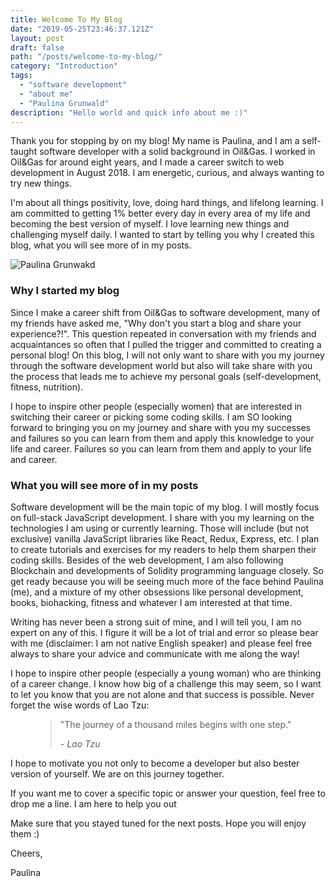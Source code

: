 ```yaml
---
title: Welcome To My Blog
date: "2019-05-25T23:46:37.121Z"
layout: post
draft: false
path: "/posts/welcome-to-my-blog/"
category: "Introduction"
tags:
  - "software development"
  - "about me"
  - "Paulina Grunwald"
description: "Hello world and quick info about me :)"
---
```


Thank you for stopping by on my blog! My name is Paulina, and I am a self-taught software developer with a solid background in Oil&Gas.  I worked in Oil&Gas for around eight years, and I made a career switch to web development in August 2018. I am energetic, curious, and always wanting to try new things.   

I'm about all things positivity, love, doing hard things, and lifelong learning. I am committed to getting 1% better every day in every area of my life and becoming the best version of myself. I love learning new things and challenging myself daily. I wanted to start by telling you why I created this blog, what you will see more of in my posts.   

![Paulina Grunwakd](./photo.jpg)
### Why I started my blog

Since I make a career shift from Oil&Gas to software development, many of my friends have asked me, "Why don't you start a blog and share your experience?!". This question repeated in conversation with my friends and acquaintances so often that I pulled the trigger and committed to creating a personal blog! On this blog, I will not only want to share with you my journey through the software development world but also will take share with you the process that leads me to achieve my personal goals (self-development, fitness, nutrition).  

I hope to inspire other people (especially women) that are interested in switching their career or picking some coding skills. I am SO looking forward to bringing you on my journey and share with you my successes and failures so you can learn from them and apply this knowledge to your life and career.
 Failures so you can learn from them and apply to your life and career.
### What you will see more of in my posts

Software development will be the main topic of my blog. I will mostly focus on full-stack JavaScript development. I share with you my learning on the technologies I am using or currently learning. Those will include (but not exclusive) vanilla JavaScript libraries like React, Redux, Express, etc. I plan to create tutorials and exercises for my readers to help them sharpen their coding skills. Besides of the web development, I am also following Blockchain and developments of Solidity programming language closely. So get ready because you will be seeing much more of the face behind Paulina (me), and a mixture of my other obsessions like personal development, books, biohacking, fitness and whatever I am interested at that time. 

Writing has never been a strong suit of mine, and I will tell you, I am no expert on any of this.  I figure it will be a lot of trial and error so please bear with me (disclaimer: I am not native English speaker) and please feel free always to share your advice and communicate with me along the way! 

I hope to inspire other people (especially a young woman) who are thinking of a career change. I know how big of a challenge this may seem, so I want to let you know that you are not alone and that success is possible. Never forget the wise words of Lao Tzu:
<figure>
    <blockquote>
        <p> "The journey of a thousand miles begins with one step."
        <footer>
            <cite>- Lao Tzu</cite>
        </footer>
    </blockquote>
</figure>

I hope to motivate you not only to become a developer but also  bester version of yourself. We are on this journey together. 

If you want me to cover a specific topic or answer your question, feel free to drop me a line. I am here to help you out 

Make sure that you stayed tuned for the next posts. Hope you will enjoy them :)

Cheers,

Paulina 

